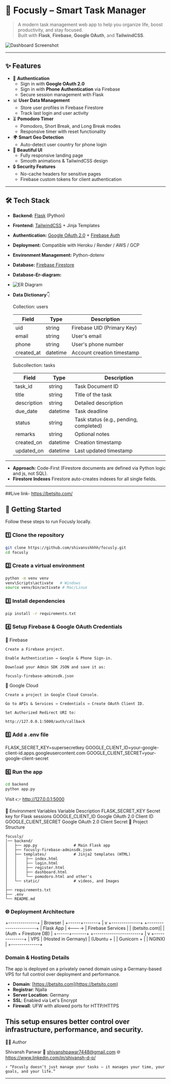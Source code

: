 # 🌟 Focusly – Smart Task Manager

> A modern task management web app to help you organize life, boost productivity, and stay focused.  
> Built with **Flask**, **Firebase**, **Google OAuth**, and **TailwindCSS**.

![Dashboard Screenshot](backend/static/images/og.png)

---

## ✨ Features

- 🔑 **Authentication**
  - Sign in with **Google OAuth 2.0**
  - Sign in with **Phone Authentication** via Firebase
  - Secure session management with Flask
- 📊 **User Data Management**
  - Store user profiles in Firebase Firestore
  - Track last login and user activity
- ⏳ **Pomodoro Timer**
  - Pomodoro, Short Break, and Long Break modes
  - Responsive timer with reset functionality
- 🌍 **Smart Geo Detection**
  - Auto-detect user country for phone login
- 🎨 **Beautiful UI**
  - Fully responsive landing page
  - Smooth animations & TailwindCSS design
- 🔒 **Security Features**
  - No-cache headers for sensitive pages
  - Firebase custom tokens for client authentication

---

## 🛠 Tech Stack

- **Backend:** [Flask](https://flask.palletsprojects.com/) (Python)
- **Frontend:** [TailwindCSS](https://tailwindcss.com/) + Jinja Templates
- **Authentication:** [Google OAuth 2.0](https://developers.google.com/identity/protocols/oauth2) + [Firebase Auth](https://firebase.google.com/docs/auth)
- **Deployment:** Compatible with Heroku / Render / AWS / GCP
- **Environment Management:** Python-dotenv
- **Database:** [Firebase Firestore](https://firebase.google.com/docs/firestore)
- **Database-Er-diagram:**
- ![ER Diagram](database-er-diagram.png)
- **Data Dictionary**👇

  Collection: users

    | Field        | Type     | Description                       |
    |--------------|----------|-----------------------------------|
    | uid          | string   | Firebase UID (Primary Key)        |
    | email        | string   | User's email                      |
    | phone        | string   | User's phone number               |
    | created_at   | datetime | Account creation timestamp        |


  Subcollection: tasks

    | Field         | Type     | Description                                 |
    |---------------|----------|---------------------------------------------|
    | task_id       | string   | Task Document ID                            |
    | title         | string   | Title of the task                           |
    | description   | string   | Detailed description                        |
    | due_date      | datetime | Task deadline                               |
    | status        | string   | Task status (e.g., pending, completed)      |
    | remarks       | string   | Optional notes                              |
    | created_on    | datetime | Creation timestamp                          |
    | updated_on    | datetime | Last updated timestamp                      |

---

- **Approach:** Code-First (Firestore documents are defined via Python logic and js, not SQL).
- **Firestore Indexes** Firestore auto-creates indexes for all single fields.
---
##Live link- https://betsito.com/
## 🚀 Getting Started

Follow these steps to run Focusly locally.

### 1️⃣ Clone the repository
```bash
git clone https://github.com/shivansshhhh/focusly.git
cd focusly
```
### 2️⃣ Create a virtual environment
```bash
python -m venv venv
venv\Scripts\activate   # Windows
source venv/bin/activate # Mac/Linux
```
### 3️⃣ Install dependencies
```bash
pip install -r requirements.txt
```
### 4️⃣ Setup Firebase & Google OAuth Credentials
🔹 Firebase

    Create a Firebase project.

    Enable Authentication → Google & Phone Sign-in.

    Download your Admin SDK JSON and save it as:

    focusly-firebase-adminsdk.json

🔹 Google Cloud

    Create a project in Google Cloud Console.

    Go to APIs & Services → Credentials → Create OAuth Client ID.

    Set Authorized Redirect URI to:

    http://127.0.0.1:5000/auth/callback

### 5️⃣ Add a .env file

FLASK_SECRET_KEY=supersecretkey
GOOGLE_CLIENT_ID=your-google-client-id.apps.googleusercontent.com
GOOGLE_CLIENT_SECRET=your-google-client-secret

### 6️⃣ Run the app
```bash
cd backend
python app.py
```
Visit 👉 http://127.0.0.1:5000

🔑 Environment Variables
Variable	Description
FLASK_SECRET_KEY	Secret key for Flask sessions
GOOGLE_CLIENT_ID	Google OAuth 2.0 Client ID
GOOGLE_CLIENT_SECRET	Google OAuth 2.0 Client Secret
📂 Project Structure
```
focusly/
│── backend/
│   ├── app.py                # Main Flask app
│   ├── focusly-firebase-adminsdk.json
│   ├── templates/            # Jinja2 templates (HTML)
│   │    ├── index.html
│   │    ├── login.html
│   │    ├── register.html
│   │    ├── dashboard.html
│   │    └── pomodoro.html and other's
│   └── static/               # videos, and Images
│
├── requirements.txt
├── .env
└── README.md
```

### 🌐 Deployment Architecture


+--------------+
|   Browser    |
+------+-------+
       |
       v
+--------------+        +-----------------------+
|  Flask App   | <----> |   Firebase Services   |
| (betsito.com)|        | (Auth + Firestore DB) |
+------+-------+        +-----------------------+
       |
       v
+--------------+
|    VPS       |  (Hosted in Germany)
|  (Ubuntu +   |
|  Gunicorn +  |
|  NGINX)      |
+--------------+

### Domain & Hosting Details

The app is deployed on a privately owned domain using a Germany-based VPS for full control over deployment and performance.

- **Domain**: [https://betsito.com](https://betsito.com)
- **Registrar**: Njalla
- **Server Location**: Germany
- **SSL**: Enabled via Let's Encrypt
- **Firewall**: UFW with allowed ports for HTTP/HTTPS

This setup ensures better control over infrastructure, performance, and security.
---

👨‍💻 Author

Shivansh Panwar
📧 shivanshpawar7448@gmail.com
🌐 https://www.linkedin.com/in/shivansh-d-p/


    ⚡ “Focusly doesn’t just manage your tasks — it manages your time, your goals, and your life.”


---
